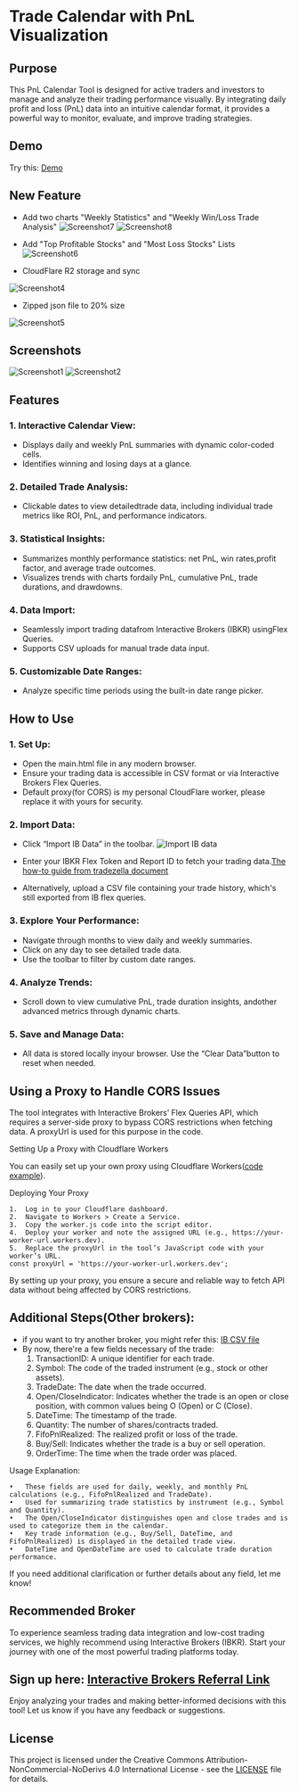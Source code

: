 # Trade Calendar with PnL Visualization

## Purpose

This PnL Calendar Tool is designed for active traders and investors to manage and analyze their trading performance visually. By integrating daily profit and loss (PnL) data into an intuitive calendar format, it provides a powerful way to monitor, evaluate, and improve trading strategies.

## Demo
Try this: [Demo](https://pnl.broyustudio.com/)

## New Feature

* Add two charts "Weekly Statistics" and "Weekly Win/Loss Trade Analysis"
![Screenshot7](./images/screenshot7.png)
![Screenshot8](./images/screenshot8.png)

* Add "Top Profitable Stocks" and "Most Loss Stocks" Lists
![Screenshot6](./images/screenshot6.png)

* CloudFlare R2 storage and sync

![Screenshot4](./images/screenshot4.png)

* Zipped json file to 20% size

![Screenshot5](./images/screenshot5.png)

## Screenshots
![Screenshot1](./images/screenshot1.jpg)
![Screenshot2](./images/screenshot2.jpg)

## Features

### 1.	Interactive Calendar View:
*	Displays daily and weekly PnL summaries with dynamic color-coded cells.
*	Identifies winning and losing days at a glance.
### 2.	Detailed Trade Analysis:
*	Clickable dates to view detailedtrade data, including individual trade metrics like ROI, PnL, and performance indicators.
### 3.	Statistical Insights:
*	Summarizes monthly performance statistics: net PnL, win rates,profit factor, and average trade outcomes.
*	Visualizes trends with charts fordaily PnL, cumulative PnL, trade durations, and drawdowns.
### 4.	Data Import:
*	Seamlessly import trading datafrom Interactive Brokers (IBKR) usingFlex Queries.
*	Supports CSV uploads for manual trade data input.
### 5.	Customizable Date Ranges:
*	Analyze specific time periods using the built-in date range picker.

## How to Use

### 1.	Set Up:
*	Open the main.html file in any modern browser.
*	Ensure your trading data is accessible in CSV format or via Interactive Brokers Flex Queries.
*   Default proxy(for CORS) is my personal CloudFlare worker, please replace it with yours for security.

### 2.	Import Data:
*	Click “Import IB Data” in the toolbar.
![Import IB data](./images/screenshot3.jpg)

*	Enter your IBKR Flex Token and Report ID to fetch your trading data.[The how-to guide from tradezella document](https://intercom.help/tradezella-4066d388d93c/en/articles/6063403-interactive-broker-how-to-sync-your-interactive-broker-ibkr-account-with-tradezella)
*	Alternatively, upload a CSV file containing your trade history, which's still exported from IB flex queries.

### 3.	Explore Your Performance:
*	Navigate through months to view daily and weekly summaries.
*	Click on any day to see detailed trade data.
*	Use the toolbar to filter by custom date ranges.
### 4.	Analyze Trends:
*	Scroll down to view cumulative PnL, trade duration insights, andother advanced metrics through dynamic charts.
### 5.	Save and Manage Data:
*	All data is stored locally inyour browser. Use the “Clear Data”button to reset when needed.

## Using a Proxy to Handle CORS Issues

The tool integrates with Interactive Brokers’ Flex Queries API, which requires a server-side proxy to bypass CORS restrictions when fetching data. A proxyUrl is used for this purpose in the code.

Setting Up a Proxy with Cloudflare Workers

You can easily set up your own proxy using Cloudflare Workers([code example](./worker.js)). 

Deploying Your Proxy

	1.	Log in to your Cloudflare dashboard.
	2.	Navigate to Workers > Create a Service.
	3.	Copy the worker.js code into the script editor.
	4.	Deploy your worker and note the assigned URL (e.g., https://your-worker-url.workers.dev).
	5.	Replace the proxyUrl in the tool’s JavaScript code with your worker’s URL.
    const proxyUrl = 'https://your-worker-url.workers.dev';

By setting up your proxy, you ensure a secure and reliable way to fetch API data without being affected by CORS restrictions.

## Additional Steps(Other brokers):
* if you want to try another broker, you might refer this: [IB CSV file](./example_ib.csv)
* By now, there're a few fields necessary of the trade:
	1.	TransactionID: 
A unique identifier for each trade.
	2.	Symbol: 
The code of the traded instrument (e.g., stock or other assets).
	3.	TradeDate: 
The date when the trade occurred.
	4.	Open/CloseIndicator: 
Indicates whether the trade is an open or close position, with common values being O (Open) or C (Close).
	5.	DateTime: 
The timestamp of the trade.
	6.	Quantity: 
The number of shares/contracts traded.
	7.	FifoPnlRealized: 
The realized profit or loss of the trade.
	8.	Buy/Sell: 
Indicates whether the trade is a buy or sell operation.
	9.	OrderTime: 
The time when the trade order was placed.

Usage Explanation:

	•	These fields are used for daily, weekly, and monthly PnL calculations (e.g., FifoPnlRealized and TradeDate).
	•	Used for summarizing trade statistics by instrument (e.g., Symbol and Quantity).
	•	The Open/CloseIndicator distinguishes open and close trades and is used to categorize them in the calendar.
	•	Key trade information (e.g., Buy/Sell, DateTime, and FifoPnlRealized) is displayed in the detailed trade view.
	•	DateTime and OpenDateTime are used to calculate trade duration performance.

If you need additional clarification or further details about any field, let me know!

## Recommended Broker

To experience seamless trading data integration and low-cost trading services, we highly recommend using Interactive Brokers (IBKR). Start your journey with one of the most powerful trading platforms today.

## Sign up here: [Interactive Brokers Referral Link](https://ibkr.com/referral/yu950)

Enjoy analyzing your trades and making better-informed decisions with this tool! Let us know if you have any feedback or suggestions.

## License
This project is licensed under the Creative Commons Attribution-NonCommercial-NoDerivs 4.0 International License - see the [LICENSE](LICENSE) file for details.